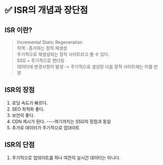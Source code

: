 # ✅ ISR의 개념과 장단점

## ISR 이란?

> Incremental Static Regeneration  
> 직역 : 증가하는 정적 재생성  
> 주기적으로 재생성되는 정적 사이트라고 볼 수 있다.  
> SSG + 주기적으로 렌더링  
> 데이터에 변경사항이 발생 -> 주기적으로 생성된 다음 정적 사이트에는 이를 반영

## ISR의 장점

1. 로딩 속도가 빠르다.
2. SEO 최적화 좋다.
3. 보안이 좋다.
4. CDN 캐시가 된다. ----여기까지는 SSG의 장점과 동일
5. 추가로 데이터가 주기적으로 업데이트

## ISR의 단점

1. 주기적으로 업데이트를 하나 여전히 실시간 데이터는 아니다.
